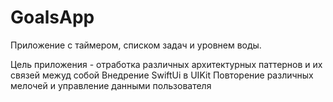# GoalsApp
Приложение с таймером, списком задач и уровнем воды. 

Цель приложения  - отработка различных архитектурных паттернов и их связей межуд собой
Внедрение SwiftUi в UIKit
Повторение различных мелочей и управление данными пользователя

